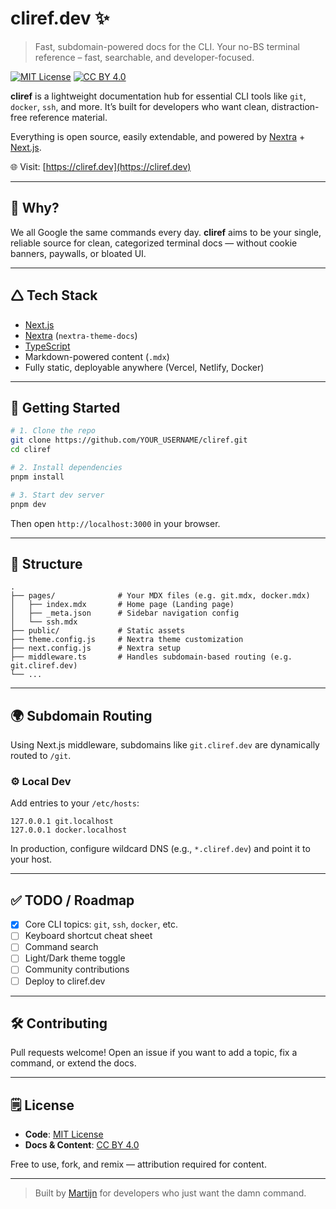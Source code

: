 # cliref.dev ✨

> Fast, subdomain-powered docs for the CLI. Your no-BS terminal reference – fast, searchable, and developer-focused.

[![MIT License](https://img.shields.io/badge/License-MIT-blue.svg)](./LICENSE)
[![CC BY 4.0](https://img.shields.io/badge/Content-License--CC--BY--4.0-lightgrey.svg)](./CONTENT_LICENSE.md)

**cliref** is a lightweight documentation hub for essential CLI tools like `git`, `docker`, `ssh`, and more. It’s built for developers who want clean, distraction-free reference material.

Everything is open source, easily extendable, and powered by [Nextra](https://nextra.site) + [Next.js](https://nextjs.org).

🌐 Visit: [https://cliref.dev](https://cliref.dev)

---

## 🧠 Why?

We all Google the same commands every day. **cliref** aims to be your single, reliable source for clean, categorized terminal docs — without cookie banners, paywalls, or bloated UI.

---

## 🛆 Tech Stack

- [Next.js](https://nextjs.org)
- [Nextra](https://nextra.site) (`nextra-theme-docs`)
- [TypeScript](https://www.typescriptlang.org/)
- Markdown-powered content (`.mdx`)
- Fully static, deployable anywhere (Vercel, Netlify, Docker)

---

## 🚀 Getting Started

```bash
# 1. Clone the repo
git clone https://github.com/YOUR_USERNAME/cliref.git
cd cliref

# 2. Install dependencies
pnpm install

# 3. Start dev server
pnpm dev
```

Then open `http://localhost:3000` in your browser.

---

## 📁 Structure

```
.
├── pages/              # Your MDX files (e.g. git.mdx, docker.mdx)
│   ├── index.mdx       # Home page (Landing page)
│   ├── _meta.json      # Sidebar navigation config
│   └── ssh.mdx
├── public/             # Static assets
├── theme.config.js     # Nextra theme customization
├── next.config.js      # Nextra setup
├── middleware.ts       # Handles subdomain-based routing (e.g. git.cliref.dev)
└── ...
```

---

## 🌍 Subdomain Routing

Using Next.js middleware, subdomains like `git.cliref.dev` are dynamically routed to `/git`.

### ⚙️ Local Dev

Add entries to your `/etc/hosts`:

```
127.0.0.1 git.localhost
127.0.0.1 docker.localhost
```

In production, configure wildcard DNS (e.g., `*.cliref.dev`) and point it to your host.

---

## ✅ TODO / Roadmap

- [x] Core CLI topics: `git`, `ssh`, `docker`, etc.
- [ ] Keyboard shortcut cheat sheet
- [ ] Command search
- [ ] Light/Dark theme toggle
- [ ] Community contributions
- [ ] Deploy to cliref.dev

---

## 🛠️ Contributing

Pull requests welcome! Open an issue if you want to add a topic, fix a command, or extend the docs.

---

## 🗒 License

- **Code**: [MIT License](./LICENSE)
- **Docs & Content**: [CC BY 4.0](./CONTENT_LICENSE.md)

Free to use, fork, and remix — attribution required for content.

---

> Built by [Martijn](https://github.com/YOUR_USERNAME) for developers who just want the damn command.
